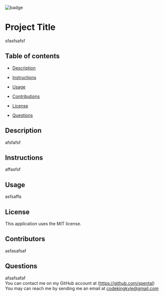 

  ![badge](https://img.shields.io/badge/license-MIT-brightgreen)

  # Project Title
  sfasfsafsf

  ## Table of contents
  + [Description](#description)

  + [Instructions](#instructions)

  + [Usage](#usage)

  + [Contributions](#contributions)

  + [License](#license)

  + [Questions](#questions)

  ## Description
  afsfafsf

  ## Instructions
  affasfsf

  ## Usage
  asfsaffa

  ## License
  This application uses the MIT license.

  ## Contributors
  asfasafsaf

  ## Questions
  afsafsafaf
  <br />
  You can contact me on my GitHub account at (https://github.com/spental)
  <br />
  You may can reach me by sending me an email at codekingkyle@gmail.com 